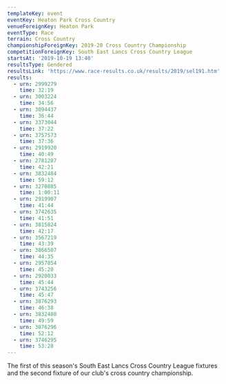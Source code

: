 ```yaml
---
templateKey: event
eventKey: Heaton Park Cross Country
venueForeignKey: Heaton Park
eventType: Race
terrain: Cross Country
championshipForeignKey: 2019-20 Cross Country Championship
competitionForeignKey: South East Lancs Cross Country League
startsAt: '2019-10-19 13:40'
resultsType: Gendered
resultsLink: 'https://www.race-results.co.uk/results/2019/sel191.htm'
results:
  - urn: 2999279
    time: 32:19
  - urn: 3003224
    time: 34:56
  - urn: 3094437
    time: 36:44
  - urn: 3373044
    time: 37:22
  - urn: 3757573
    time: 37:36
  - urn: 2919920
    time: 40:49
  - urn: 2781287
    time: 42:21
  - urn: 3832484
    time: 59:12
  - urn: 3270885
    time: 1:00:11
  - urn: 2919907
    time: 41:44
  - urn: 3742635
    time: 41:51
  - urn: 3815824
    time: 42:17
  - urn: 3567219
    time: 43:39
  - urn: 3866507
    time: 44:35
  - urn: 2957854
    time: 45:20
  - urn: 2920033
    time: 45:44
  - urn: 3743256
    time: 45:47
  - urn: 3876293
    time: 46:38
  - urn: 3832480
    time: 49:59
  - urn: 3876296
    time: 52:12
  - urn: 3746295
    time: 53:28
---
```

The first of this season's South East Lancs Cross Country League fixtures and
the second fixture of our club's cross country championship.

